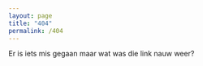```yaml
---
layout: page
title: "404"
permalink: /404
---
```


Er is iets mis gegaan maar wat was die link nauw weer?